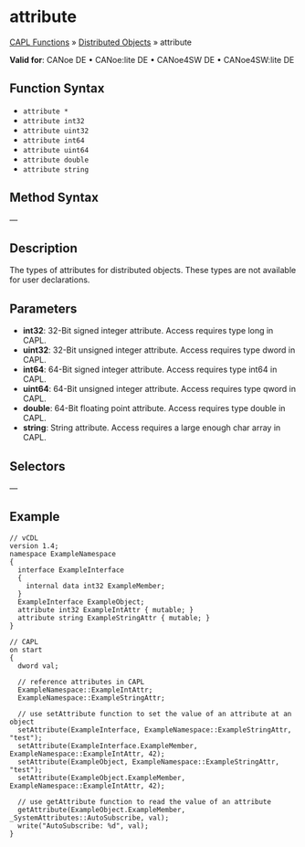 # attribute

[CAPL Functions](../../CAPLfunctions.md) » [Distributed Objects](../CAPLfunctionsDOOverview.md) » attribute

**Valid for**: CANoe DE • CANoe:lite DE • CANoe4SW DE • CANoe4SW:lite DE

## Function Syntax

- `attribute *`
- `attribute int32`
- `attribute uint32`
- `attribute int64`
- `attribute uint64`
- `attribute double`
- `attribute string`

## Method Syntax

—

## Description

The types of attributes for distributed objects. These types are not available for user declarations.

## Parameters

- **int32**: 32-Bit signed integer attribute. Access requires type long in CAPL.
- **uint32**: 32-Bit unsigned integer attribute. Access requires type dword in CAPL.
- **int64**: 64-Bit signed integer attribute. Access requires type int64 in CAPL.
- **uint64**: 64-Bit unsigned integer attribute. Access requires type qword in CAPL.
- **double**: 64-Bit floating point attribute. Access requires type double in CAPL.
- **string**: String attribute. Access requires a large enough char array in CAPL.

## Selectors

—

## Example

```plaintext
// vCDL
version 1.4;
namespace ExampleNamespace
{
  interface ExampleInterface
  {
    internal data int32 ExampleMember;
  }
  ExampleInterface ExampleObject;
  attribute int32 ExampleIntAttr { mutable; }
  attribute string ExampleStringAttr { mutable; }
}

// CAPL
on start
{
  dword val;

  // reference attributes in CAPL
  ExampleNamespace::ExampleIntAttr;
  ExampleNamespace::ExampleStringAttr;

  // use setAttribute function to set the value of an attribute at an object
  setAttribute(ExampleInterface, ExampleNamespace::ExampleStringAttr, "test");
  setAttribute(ExampleInterface.ExampleMember, ExampleNamespace::ExampleIntAttr, 42);
  setAttribute(ExampleObject, ExampleNamespace::ExampleStringAttr, "test");
  setAttribute(ExampleObject.ExampleMember, ExampleNamespace::ExampleIntAttr, 42);

  // use getAttribute function to read the value of an attribute
  getAttribute(ExampleObject.ExampleMember, _SystemAttributes::AutoSubscribe, val);
  write("AutoSubscribe: %d", val);
}
```
